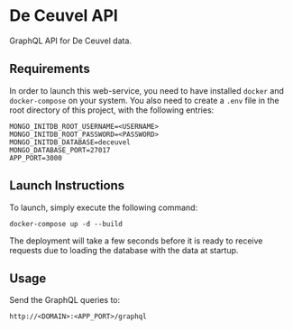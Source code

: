 # De Ceuvel API

GraphQL API for De Ceuvel data.

## Requirements

In order to launch this web-service, you need to have installed `docker` and `docker-compose` on your system.
You also need to create a `.env` file in the root directory of this project, with the following entries:

```
MONGO_INITDB_ROOT_USERNAME=<USERNAME>
MONGO_INITDB_ROOT_PASSWORD=<PASSWORD>
MONGO_INITDB_DATABASE=deceuvel
MONGO_DATABASE_PORT=27017
APP_PORT=3000
```

## Launch Instructions

To launch, simply execute the following command:
```
docker-compose up -d --build
```

The deployment will take a few seconds before it is ready to receive requests due to loading the database with the data at startup.

## Usage

Send the GraphQL queries to:
```
http://<DOMAIN>:<APP_PORT>/graphql
```
